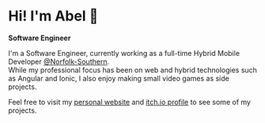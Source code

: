 # Hi! I'm Abel 🐙
**Software Engineer**

I'm a Software Engineer, currently working as a full-time Hybrid Mobile Developer [@Norfolk-Southern](https://www.github.com/norfolk-southern).  
While my professional focus has been on web and hybrid technologies such as Angular and Ionic, I also enjoy making small video games as side projects. 

Feel free to visit my [personal website](https://www.ablrdz.com/) and [itch.io profile](https://ablrdz.itch.io/) to see some of my projects.
